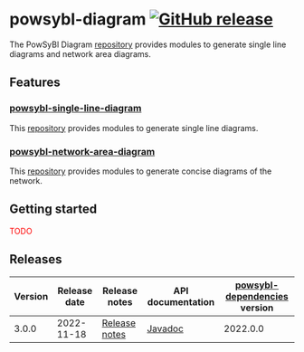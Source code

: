 # powsybl-diagram [![GitHub release](https://img.shields.io/github/release/powsybl/powsybl-diagram.svg?sort=semver)](https://github.com/powsybl/powsybl-diagram/releases/)
The PowSyBl Diagram [repository](https://github.com/powsybl/powsybl-diagram) provides modules to generate single line diagrams and network area diagrams.

## Features

### [powsybl-single-line-diagram](powsybl-single-line-diagram.md) 
This [repository](https://github.com/powsybl/powsybl-diagram/powsybl-single-line-diagram) provides modules to generate single line diagrams.

### [powsybl-network-area-diagram](powsybl-network-area-diagram.md)
This [repository](https://github.com/powsybl/powsybl-diagram/powsybl-network-area-diagram) provides modules to generate concise diagrams of the network.

## Getting started

<span style="color:red"> TODO </span>

## Releases

| Version | Release date | Release notes                                                                                | API documentation                                                                           | [powsybl-dependencies](https://github.com/powsybl/powsybl-dependencies) version |
|---------|--------------|----------------------------------------------------------------------------------------------|---------------------------------------------------------------------------------------------|---------------------------------------------------------------------------------|
| 3.0.0   | 2022-11-18   | [Release notes](https://github.com/powsybl/powsybl-diagram/releases/tag/v3.0.0)              | [Javadoc](https://javadoc.io/doc/com.powsybl/powsybl-diagram/3.0.0/index.html)              | 2022.0.0                                                                        |
